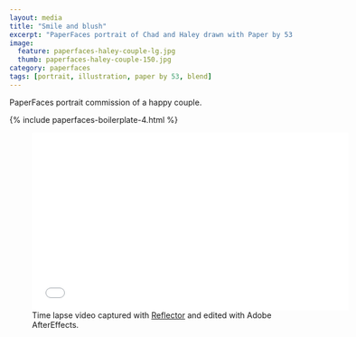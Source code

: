 ```yaml
---
layout: media
title: "Smile and blush"
excerpt: "PaperFaces portrait of Chad and Haley drawn with Paper by 53 on an iPad."
image: 
  feature: paperfaces-haley-couple-lg.jpg
  thumb: paperfaces-haley-couple-150.jpg
category: paperfaces
tags: [portrait, illustration, paper by 53, blend]
---
```


PaperFaces portrait commission of a happy couple.

{% include paperfaces-boilerplate-4.html %}

<figure>
	<iframe width="560" height="315" src="//www.youtube.com/embed/SU3kYxJmWuQ" frameborder="0"> </iframe>
	<figcaption>Time lapse video captured with <a href="http://www.airsquirrels.com/reflector/">Reflector</a> and edited with Adobe AfterEffects.</figcaption>
</figure>
